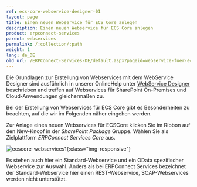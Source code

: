 ```yaml
---
ref: ecs-core-webservice-designer-01
layout: page
title: Einen neuen Webservice für ECS Core anlegen
description: Einen neuen Webservice für ECS Core anlegen
product: erpconnect-services
parent: webservices
permalink: /:collection/:path
weight: 1
lang: de_DE
old_url: /ERPConnect-Services-DE/default.aspx?pageid=webservice-fuer-ecscore-anlegen
---
```


Die Grundlagen zur Erstellung von Webservices mit dem WebService Designer sind ausführlich in unserer OnlineHelp unter [WebService Designer](../../ecs-de/webservice-designer) beschrieben and treffen auf Webservices für SharePoint On-Premises und Cloud-Anwendungen gleichermaßen zu.  

Bei der Erstellung von Webservices für ECS Core gibt es Besonderheiten zu beachten, auf die wir im Folgenden näher eingehen werden.

Zur Anlage eines neuen Webservices für ECSCore klicken Sie im Ribbon auf den New-Knopf in der *SharePoint Package* Gruppe. Wählen Sie als Zielplattform *ERPConnect Services Core* aus. 

![ecscore-webservices1](/img/content/ecscore-webservices1.png){:class="img-responsive"}

Es stehen auch hier ein Standard-Webservice und ein OData spezifischer Webservice zur Auswahl. Anders als bei ERPConnect Services bezeichnet der Standard-Webservice hier einen REST-Webservice, SOAP-Webservices werden nicht unterstützt. 